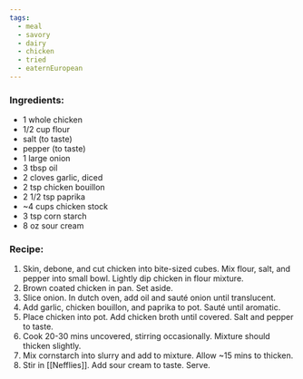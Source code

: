 ```yaml
---
tags:
  - meal
  - savory
  - dairy
  - chicken
  - tried
  - eaternEuropean
---
```

### Ingredients:
- 1 whole chicken
- 1/2 cup flour
- salt (to taste)
- pepper (to taste)
- 1 large onion 
- 3 tbsp oil
- 2 cloves garlic, diced
- 2 tsp chicken bouillon 
- 2 1/2 tsp paprika
- ~4 cups chicken stock
- 3 tsp corn starch
- 8 oz sour cream

### Recipe:
1. Skin, debone, and cut chicken into bite-sized cubes. Mix flour, salt, and pepper into small bowl. Lightly dip chicken in flour mixture. 
2. Brown coated chicken in pan. Set aside. 
3. Slice onion. In dutch oven, add oil and sauté onion until translucent. 
4. Add garlic, chicken bouillon, and paprika to pot. Sauté until aromatic. 
5. Place chicken into pot. Add chicken broth until covered. Salt and pepper to taste. 
6. Cook 20-30 mins uncovered, stirring occasionally. Mixture should thicken slightly. 
7. Mix cornstarch into slurry and add to mixture. Allow ~15 mins to thicken. 
8. Stir in [[Nefflies]]. Add sour cream to taste. Serve. 